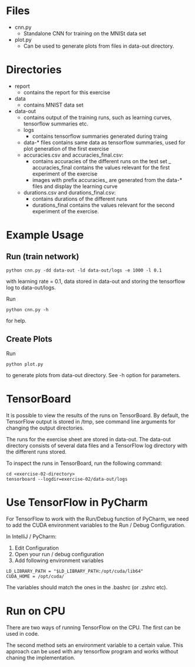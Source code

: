# Files
- cnn.py
    - Standalone CNN for training on the MNISt data set
- plot.py 
    - Can be used to generate plots from files in data-out directory.

# Directories
- report
    - contains the report for this exercise
 - data
    - contains MNIST data set
- data-out
    - contains output of the training runs, such as learning curves, tensorflow summaries etc.
    - logs
        - contains tensorflow summaries generated during traing
    - data-* files contains same data as tensorflow summaries, used for plot generation of the first exercise
    - accuracies.csv and accuracies_final.csv:
        - contains accuracies of the different runs on the test set
        _ accuracies_final contains the values relevant for the first experiment of the exercise
        - images with prefix accuracies_ are generated from the data-* files and display the learning curve
    - durations.csv and durations_final.csv:
        - contains durations of the different runs
        - durations_final contains the values relevant for the second experiment of the exercise.


# Example Usage
## Run (train network)
```
python cnn.py -dd data-out -ld data-out/logs -e 1000 -l 0.1
```
with learning rate = 0.1, data stored in data-out and storing the tensorflow log to data-out/logs.

Run
```
python cnn.py -h
```
for help.


## Create Plots

Run
```
python plot.py
```
to generate plots from data-out directory. See -h option for parameters.


# TensorBoard
It is possible to view the results of the runs on TensorBoard.
By default, the TensorFlow output is stored in /tmp, see command line arguments for changing the output directories.

The runs for the exercise sheet are stored in data-out.
The data-out directory consists of several data files and a TensorFlow log directory with the different runs stored.

To inspect the runs in TensorBoard, run the following command:
```
cd <exercise-02-directory>
tensorboard --logdir=exercise-02/data-out/logs
```

# Use TensorFlow in PyCharm

For TensorFlow to work with the Run/Debug function of PyCharm, we need to add the CUDA environment variables to the Run / Debug Configuration.

In IntelliJ / PyCharm:
1. Edit Configuration
2. Open your run / debug configuration
3. Add following environment variables

```
LD_LIBRARY_PATH = "$LD_LIBRARY_PATH:/opt/cuda/lib64"
CUDA_HOME = /opt/cuda/
```

The variables should match the ones in the .bashrc (or .zshrc etc).

# Run on CPU
There are two ways of running TensorFlow on the CPU. The first can be used in code.

The second method sets an environment variable to a certain value. This approach can be used with any tensorflow program and works without chaning the implementation.


